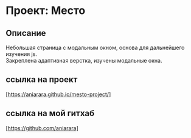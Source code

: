 # Проект: Место

## Описание

Небольшая страница с модальным окном, основа для дальнейшего изучения js.  
Закреплена адаптивная верстка, изучены модальные окна.  

## ссылка на проект  

[https://aniarara.github.io/mesto-project/]  

## ссылка на мой гитхаб  

[https://github.com/aniarara]  
